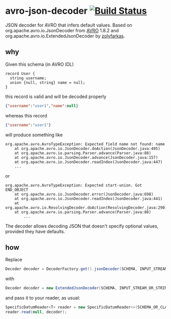 # avro-json-decoder [![Build Status](https://travis-ci.com/Celos/avro-json-decoder.svg?branch=master)](https://travis-ci.com/Celos/avro-json-decoder)
JSON decoder for AVRO that infers default values. Based on org.apache.avro.io.JsonDecoder from <a href="https://github.com/apache/avro">AVRO</a> 1.8.2 and org.apache.avro.io.ExtendedJsonDecoder by <a href="https://github.com/zolyfarkas/avro">zolyfarkas</a>.

## why

Given this schema (in AVRO IDL)

```
record User {
  string username;
  union {null, string} name = null;
}
```
this record is valid and will be decoded properly
```json
{"username":"user1","name":null}
```
whereas this record
```json
{"username":"user1"}
```
will produce something like
```
org.apache.avro.AvroTypeException: Expected field name not found: name
	at org.apache.avro.io.JsonDecoder.doAction(JsonDecoder.java:495)
	at org.apache.avro.io.parsing.Parser.advance(Parser.java:88)
	at org.apache.avro.io.JsonDecoder.advance(JsonDecoder.java:157)
	at org.apache.avro.io.JsonDecoder.readIndex(JsonDecoder.java:447)
	...
```
or
```
org.apache.avro.AvroTypeException: Expected start-union. Got END_OBJECT
	at org.apache.avro.io.JsonDecoder.error(JsonDecoder.java:698)
	at org.apache.avro.io.JsonDecoder.readIndex(JsonDecoder.java:441)
	at org.apache.avro.io.ResolvingDecoder.doAction(ResolvingDecoder.java:290)
	at org.apache.avro.io.parsing.Parser.advance(Parser.java:88)
        ...
```

The decoder allows decoding JSON that doesn't specify optional values, provided they have defaults.

## how

Replace

```java
Decoder decoder = DecoderFactory.get().jsonDecoder(SCHEMA, INPUT_STREAM_OR_STRING);
```
with
```java
Decoder decoder = new ExtendedJsonDecoder(SCHEMA, INPUT_STREAM_OR_STRING);
```
and pass it to your reader, as usual:
```java
SpecificDatumReader<T> reader = new SpecificDatumReader<>(SCHEMA_OR_CLASS);
reader.read(null, decoder);
```
